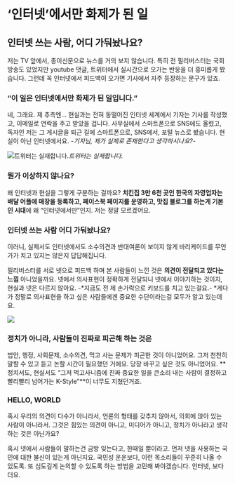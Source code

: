 
# ‘인터넷’에서만 화제가 된 일

## 인터넷 쓰는 사람, 어디 가둬놨나요?

저는 TV 앞에서, 종이신문으로 뉴스를 거의 보지 않습니다. 특히 전 필리버스터는 국회방송도 있었지만 youtube 댓글, 트위터에서 실시간으로 오가는 반응을 더 흥미롭게 봤습니다. 그런데 꼭 인터넷에서 피드백이 오가면 기사에서 자주 등장하는 문구가 있죠.

### **“이 일은 인터넷에서만 화제가 된 일입니다.”**

네, 그래요. 제 추측엔…
현실과는 전혀 동떨어진 인터넷 세계에서 기자는 기사를 작성했고, 이메일로 연락을 주고 받았을 겁니다. 사무실에서 스마트폰으로 SNS에도 올렸고, 독자인 저는 그 게시글을 퇴근 길에 스마트폰으로, SNS에서, 포털 뉴스로 봤습니다. 현실이 아닌 인터넷에서요. *-기자님, 제가 실제로 존재한다고 생각하시나요?-*

![트위터는 실재합니다.](/assets/images/인터넷-에서만-화제가-된-일/1*wjmOx7-v32e1tblQuMUnBg.png)*트위터는 실재합니다.*

### 뭔가 이상하지 않나요?

왜 인터넷과 현실을 그렇게 구분하는 걸까요? **치킨집 3만 6천 곳인 한국의 자영업자는 배달 어플에 매장을 등록하고, 페이스북 페이지를 운영하고, 맛집 블로그를 하는게 기본인 시대**에 왜 “인터넷에서만”인지. 저는 정말 모르겠어요.

### **인터넷 쓰는 사람 어디 가둬놨나요?**

이러니, 실제서도 인터넷에서도 소수의견과 반대여론이 보이지 않게 바리케이드를 무언가가 치고 있지는 않은지 답답해집니다.

필리버스터를 서로 넷으로 피드백 하며 본 사람들이 느낀 것은 **의견이 전달되고 있다는 느낌** 아니었을까요. 넷에서 의사표현이 정확하게 전달되니 넷에서 이야기하는 것이지, 현실과 넷은 다르지 않아요. -*지금도 전 제 손가락으로 키보드를 치고 있는걸요.- *게다가 정말로 의사표현을 하고 싶은 사람들에겐 중요한 수단이라는걸 모두가 알고 있는데요.

![](/assets/images/인터넷-에서만-화제가-된-일/1*eLKw7F1YmUzrV_TqEXWvwg.gif)

### 정치가 아니라, 사람들이 진짜로 피곤해 하는 것은

법안, 행정, 사회문제, 소수의견, 먹고 사는 문제가 피곤한 것이 아니었어요. 그저 천천히 말할 수 있고 듣고 논할 시간이 필요했던 거에요. 당장 바꾸고 싶은 것도 아니었어요. **정치서도, 현실서도 “그저 먹고사니즘에 진짜 중요한 일을 큰소리 내는 사람이 결정하고 빨리빨리 넘어가는 K-Style”**이 너무도 지쳤던거죠.

### HELLO, WORLD

혹시 우리의 의견이 다수가 아니라서, 언론의 형태를 갖추지 않아서, 의회에 앉아 있는 사람이 아니라서. 그것은 힘있는 의견이 아니고, 미디어가 아니고, 정치가 아니라고 생각하는 것은 아닌가요?

혹시 넷에서 사람들이 말하는건 금방 잊는다고, 한때일 뿐이라고. 먼저 넷을 사용하는 국민에 대한 불신이 있는게 아닌지요. 국민성 운운보다, 이런 목소리들이 꾸준히 나올 수 있도록. 또 심도깊게 논의할 수 있도록 하는 방법을 고민해 봐야겠습니다. 인터넷, 보다 더요.